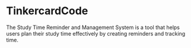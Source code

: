 # TinkercardCode
The Study Time Reminder and Management System is a tool that helps users plan their study time effectively by creating reminders and tracking time.
